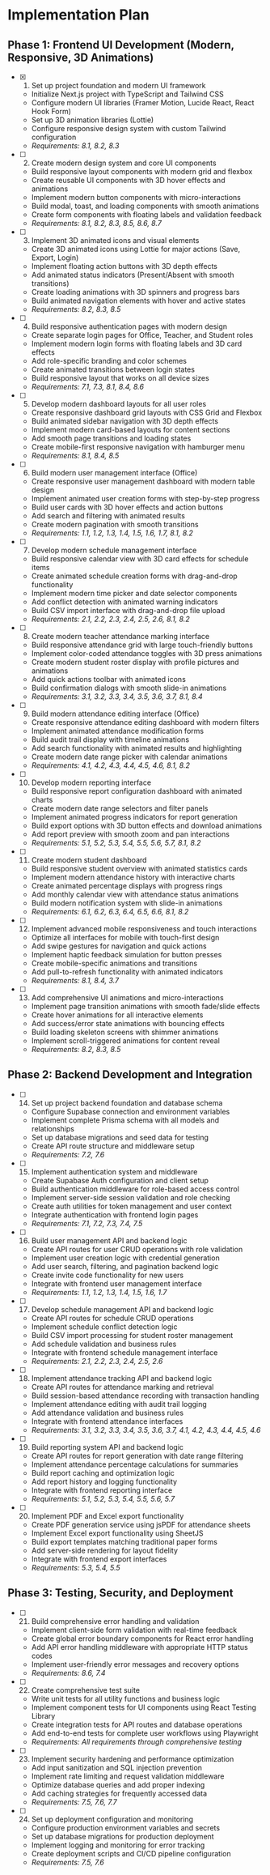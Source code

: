 # Implementation Plan

## Phase 1: Frontend UI Development (Modern, Responsive, 3D Animations)

- [x] 1. Set up project foundation and modern UI framework




  - Initialize Next.js project with TypeScript and Tailwind CSS
  - Configure modern UI libraries (Framer Motion, Lucide React, React Hook Form)
  - Set up 3D animation libraries (Lottie)
  - Configure responsive design system with custom Tailwind configuration
  - _Requirements: 8.1, 8.2, 8.3_

- [ ] 2. Create modern design system and core UI components

  - Build responsive layout components with modern grid and flexbox
  - Create reusable UI components with 3D hover effects and animations
  - Implement modern button components with micro-interactions
  - Build modal, toast, and loading components with smooth animations
  - Create form components with floating labels and validation feedback
  - _Requirements: 8.1, 8.2, 8.3, 8.5, 8.6, 8.7_

- [ ] 3. Implement 3D animated icons and visual elements

  - Create 3D animated icons using Lottie for major actions (Save, Export, Login)
  - Implement floating action buttons with 3D depth effects
  - Add animated status indicators (Present/Absent with smooth transitions)
  - Create loading animations with 3D spinners and progress bars
  - Build animated navigation elements with hover and active states
  - _Requirements: 8.2, 8.3, 8.5_

- [ ] 4. Build responsive authentication pages with modern design

  - Create separate login pages for Office, Teacher, and Student roles
  - Implement modern login forms with floating labels and 3D card effects
  - Add role-specific branding and color schemes
  - Create animated transitions between login states
  - Build responsive layout that works on all device sizes
  - _Requirements: 7.1, 7.3, 8.1, 8.4, 8.6_

- [ ] 5. Develop modern dashboard layouts for all user roles

  - Create responsive dashboard grid layouts with CSS Grid and Flexbox
  - Build animated sidebar navigation with 3D depth effects
  - Implement modern card-based layouts for content sections
  - Add smooth page transitions and loading states
  - Create mobile-first responsive navigation with hamburger menu
  - _Requirements: 8.1, 8.4, 8.5_

- [ ] 6. Build modern user management interface (Office)

  - Create responsive user management dashboard with modern table design
  - Implement animated user creation forms with step-by-step progress
  - Build user cards with 3D hover effects and action buttons
  - Add search and filtering with animated results
  - Create modern pagination with smooth transitions
  - _Requirements: 1.1, 1.2, 1.3, 1.4, 1.5, 1.6, 1.7, 8.1, 8.2_

- [ ] 7. Develop modern schedule management interface

  - Build responsive calendar view with 3D card effects for schedule items
  - Create animated schedule creation forms with drag-and-drop functionality
  - Implement modern time picker and date selector components
  - Add conflict detection with animated warning indicators
  - Build CSV import interface with drag-and-drop file upload
  - _Requirements: 2.1, 2.2, 2.3, 2.4, 2.5, 2.6, 8.1, 8.2_

- [ ] 8. Create modern teacher attendance marking interface

  - Build responsive attendance grid with large touch-friendly buttons
  - Implement color-coded attendance toggles with 3D press animations
  - Create modern student roster display with profile pictures and animations
  - Add quick actions toolbar with animated icons
  - Build confirmation dialogs with smooth slide-in animations
  - _Requirements: 3.1, 3.2, 3.3, 3.4, 3.5, 3.6, 3.7, 8.1, 8.4_

- [ ] 9. Build modern attendance editing interface (Office)

  - Create responsive attendance editing dashboard with modern filters
  - Implement animated attendance modification forms
  - Build audit trail display with timeline animations
  - Add search functionality with animated results and highlighting
  - Create modern date range picker with calendar animations
  - _Requirements: 4.1, 4.2, 4.3, 4.4, 4.5, 4.6, 8.1, 8.2_

- [ ] 10. Develop modern reporting interface

  - Build responsive report configuration dashboard with animated charts
  - Create modern date range selectors and filter panels
  - Implement animated progress indicators for report generation
  - Build export options with 3D button effects and download animations
  - Add report preview with smooth zoom and pan interactions
  - _Requirements: 5.1, 5.2, 5.3, 5.4, 5.5, 5.6, 5.7, 8.1, 8.2_

- [ ] 11. Create modern student dashboard

  - Build responsive student overview with animated statistics cards
  - Implement modern attendance history with interactive charts
  - Create animated percentage displays with progress rings
  - Add monthly calendar view with attendance status animations
  - Build modern notification system with slide-in animations
  - _Requirements: 6.1, 6.2, 6.3, 6.4, 6.5, 6.6, 8.1, 8.2_

- [ ] 12. Implement advanced mobile responsiveness and touch interactions

  - Optimize all interfaces for mobile with touch-first design
  - Add swipe gestures for navigation and quick actions
  - Implement haptic feedback simulation for button presses
  - Create mobile-specific animations and transitions
  - Add pull-to-refresh functionality with animated indicators
  - _Requirements: 8.1, 8.4, 3.7_

- [ ] 13. Add comprehensive UI animations and micro-interactions
  - Implement page transition animations with smooth fade/slide effects
  - Create hover animations for all interactive elements
  - Add success/error state animations with bouncing effects
  - Build loading skeleton screens with shimmer animations
  - Implement scroll-triggered animations for content reveal
  - _Requirements: 8.2, 8.3, 8.5_

## Phase 2: Backend Development and Integration

- [ ] 14. Set up project backend foundation and database schema

  - Configure Supabase connection and environment variables
  - Implement complete Prisma schema with all models and relationships
  - Set up database migrations and seed data for testing
  - Create API route structure and middleware setup
  - _Requirements: 7.2, 7.6_

- [ ] 15. Implement authentication system and middleware

  - Create Supabase Auth configuration and client setup
  - Build authentication middleware for role-based access control
  - Implement server-side session validation and role checking
  - Create auth utilities for token management and user context
  - Integrate authentication with frontend login pages
  - _Requirements: 7.1, 7.2, 7.3, 7.4, 7.5_

- [ ] 16. Build user management API and backend logic

  - Create API routes for user CRUD operations with role validation
  - Implement user creation logic with credential generation
  - Add user search, filtering, and pagination backend logic
  - Create invite code functionality for new users
  - Integrate with frontend user management interface
  - _Requirements: 1.1, 1.2, 1.3, 1.4, 1.5, 1.6, 1.7_

- [ ] 17. Develop schedule management API and backend logic

  - Create API routes for schedule CRUD operations
  - Implement schedule conflict detection logic
  - Build CSV import processing for student roster management
  - Add schedule validation and business rules
  - Integrate with frontend schedule management interface
  - _Requirements: 2.1, 2.2, 2.3, 2.4, 2.5, 2.6_

- [ ] 18. Implement attendance tracking API and backend logic

  - Create API routes for attendance marking and retrieval
  - Build session-based attendance recording with transaction handling
  - Implement attendance editing with audit trail logging
  - Add attendance validation and business rules
  - Integrate with frontend attendance interfaces
  - _Requirements: 3.1, 3.2, 3.3, 3.4, 3.5, 3.6, 3.7, 4.1, 4.2, 4.3, 4.4, 4.5, 4.6_

- [ ] 19. Build reporting system API and backend logic

  - Create API routes for report generation with date range filtering
  - Implement attendance percentage calculations for summaries
  - Build report caching and optimization logic
  - Add report history and logging functionality
  - Integrate with frontend reporting interface
  - _Requirements: 5.1, 5.2, 5.3, 5.4, 5.5, 5.6, 5.7_

- [ ] 20. Implement PDF and Excel export functionality
  - Create PDF generation service using jsPDF for attendance sheets
  - Implement Excel export functionality using SheetJS
  - Build export templates matching traditional paper forms
  - Add server-side rendering for layout fidelity
  - Integrate with frontend export interfaces
  - _Requirements: 5.3, 5.4, 5.5_

## Phase 3: Testing, Security, and Deployment

- [ ] 21. Build comprehensive error handling and validation

  - Implement client-side form validation with real-time feedback
  - Create global error boundary components for React error handling
  - Add API error handling middleware with appropriate HTTP status codes
  - Implement user-friendly error messages and recovery options
  - _Requirements: 8.6, 7.4_

- [ ] 22. Create comprehensive test suite

  - Write unit tests for all utility functions and business logic
  - Implement component tests for UI components using React Testing Library
  - Create integration tests for API routes and database operations
  - Add end-to-end tests for complete user workflows using Playwright
  - _Requirements: All requirements through comprehensive testing_

- [ ] 23. Implement security hardening and performance optimization

  - Add input sanitization and SQL injection prevention
  - Implement rate limiting and request validation middleware
  - Optimize database queries and add proper indexing
  - Add caching strategies for frequently accessed data
  - _Requirements: 7.5, 7.6, 7.7_

- [ ] 24. Set up deployment configuration and monitoring
  - Configure production environment variables and secrets
  - Set up database migrations for production deployment
  - Implement logging and monitoring for error tracking
  - Create deployment scripts and CI/CD pipeline configuration
  - _Requirements: 7.5, 7.6_
